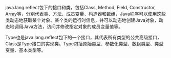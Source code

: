java.lang.reflect包下的接口和类，包括Class, Method, Field, Constructor, Array等，分别代表类、方法、成员变量、构造器和数组，Java程序可以使用这些类动态地获取某个对象、某个类的运行时信息，并可以动态地创建Java对象，动态地调用Java方法，访问并修改指定对象的成员变量值等。

Type也是java.lang.reflect包下的一个接口，其代表所有类型的公共高级接口，Class是Type接口的实现类。Type包括原始类型、参数化类型、数组类型、类型变量、基本类型等。

